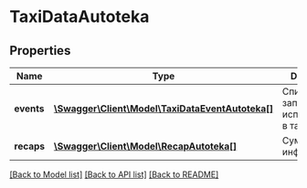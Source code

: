 # TaxiDataAutoteka

## Properties
Name | Type | Description | Notes
------------ | ------------- | ------------- | -------------
**events** | [**\Swagger\Client\Model\TaxiDataEventAutoteka[]**](TaxiDataEventAutoteka.md) | Список записей об использовании в такси | [optional] 
**recaps** | [**\Swagger\Client\Model\RecapAutoteka[]**](RecapAutoteka.md) | Суммарная информация | [optional] 

[[Back to Model list]](../../README.md#documentation-for-models) [[Back to API list]](../../README.md#documentation-for-api-endpoints) [[Back to README]](../../README.md)

